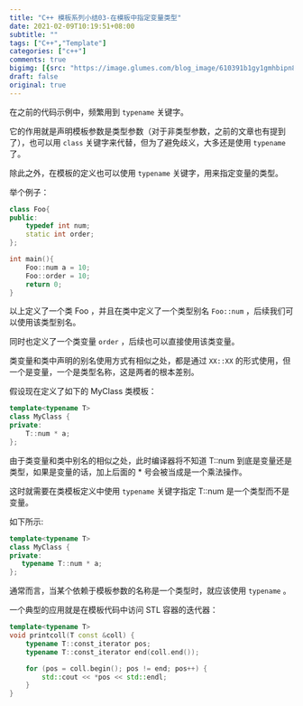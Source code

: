 ```yaml
---
title: "C++ 模板系列小结03-在模板中指定变量类型"
date: 2021-02-09T10:19:51+08:00
subtitle: ""
tags: ["C++","Template"]
categories: ["c++"]
comments: true
bigimg: [{src: "https://image.glumes.com/blog_image/610391b1gy1gmhbipn8w5j208x0sgtk7.jpg", desc: ""}]
draft: false
original: true
---
```


在之前的代码示例中，频繁用到 `typename` 关键字。

它的作用就是声明模板参数是类型参数（对于非类型参数，之前的文章也有提到了），也可以用 `class` 关键字来代替，但为了避免歧义，大多还是使用 `typename` 了。

除此之外，在模板的定义也可以使用 `typename` 关键字，用来指定变量的类型。

<!--more-->

举个例子：

```cpp
class Foo{
public:
    typedef int num;
    static int order;
};

int main(){
    Foo::num a = 10;
    Foo::order = 10;
    return 0;
}

```

以上定义了一个类 Foo ，并且在类中定义了一个类型别名 `Foo::num` ，后续我们可以使用该类型别名。

同时也定义了一个类变量 `order` ，后续也可以直接使用该类变量。

类变量和类中声明的别名使用方式有相似之处，都是通过 `XX::XX` 的形式使用，但一个是变量，一个是类型名称，这是两者的根本差别。

假设现在定义了如下的 MyClass 类模板：

```cpp
template<typename T>
class MyClass {
private:
    T::num * a;
};
```

由于类变量和类中别名的相似之处，此时编译器将不知道 T::num 到底是变量还是类型，如果是变量的话，加上后面的 * 号会被当成是一个乘法操作。

这时就需要在类模板定义中使用 `typename` 关键字指定 T::num 是一个类型而不是变量。

如下所示:

```cpp
template<typename T>
class MyClass {
private:
   typename T::num * a;
};
```

通常而言，当某个依赖于模板参数的名称是一个类型时，就应该使用 `typename` 。

一个典型的应用就是在模板代码中访问 STL 容器的迭代器：

```cpp
template<typename T>
void printcoll(T const &coll) {
    typename T::const_iterator pos;
    typename T::const_iterator end(coll.end());

    for (pos = coll.begin(); pos != end; pos++) {
        std::cout << *pos << std::endl;
    }
}
```

